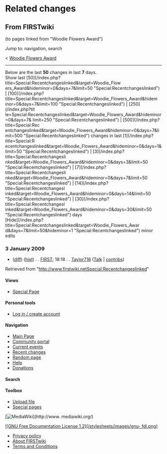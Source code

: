 # Related changes

## From FIRSTwiki

(to pages linked from "Woodie Flowers Award")

Jump to: navigation, search

< [Woodie Flowers Award](/index.php?title=Woodie_Flowers_Award&redirect=no "Woodie Flowers Award")

--------------------------------------------------------------------------------

Below are the last **50** changes in last **7** days.<br>
Show last [50](/index.php?title=Special:Recentchangeslinked&target=Woodie_Flow
ers_Award&hideminor=0&days=7&limit=50 "Special:Recentchangeslinked") | [100](/index.php?title=Special:Recentchangeslinked&target=Woodie_Flowers_Award&hidem
inor=0&days=7&limit=100 "Special:Recentchangeslinked") | [250](/index.php?tit
le=Special:Recentchangeslinked&target=Woodie_Flowers_Award&hideminor=0&days=7&
limit=250 "Special:Recentchangeslinked") | [500](/index.php?title=Special:Rec
entchangeslinked&target=Woodie_Flowers_Award&hideminor=0&days=7&limit=500 "Special:Recentchangeslinked") changes in last [1](/index.php?title=Special:R
ecentchangeslinked&target=Woodie_Flowers_Award&hideminor=0&days=1&limit=50 "Special:Recentchangeslinked") | [3](/index.php?title=Special:Recentchangesli
nked&target=Woodie_Flowers_Award&hideminor=0&days=3&limit=50 "Special:Recentchangeslinked") | [7](/index.php?title=Special:Recentchangesli
nked&target=Woodie_Flowers_Award&hideminor=0&days=7&limit=50 "Special:Recentchangeslinked") | [14](/index.php?title=Special:Recentchangesl
inked&target=Woodie_Flowers_Award&hideminor=0&days=14&limit=50 "Special:Recentchangeslinked") | [30](/index.php?title=Special:Recentchangesl
inked&target=Woodie_Flowers_Award&hideminor=0&days=30&limit=50 "Special:Recentchangeslinked") days<br>
[Hide](/index.php?title=Special:Recentchangeslinked&target=Woodie_Flowers_Awar
d&days=7&limit=50&hideminor=1 "Special:Recentchangeslinked") minor edits

### 3 January 2009

- ([diff](/index.php?title=FIRST&curid=671&diff=70379&oldid=68891 "FIRST")) ([hist](/index.php?title=FIRST&curid=671&action=history "FIRST")) . . [FIRST](first); 18:18 . . [Taylor716](/index.php?title=User:Taylor716&action=edit "User:Taylor716") ([Talk](/index.php?title=User_talk:Taylor716&action=edit "User talk:Taylor716") | [contribs](/index.php?title=Special:Contributions&target=Taylor716 "Special:Contributions"))

Retrieved from "<http://www.firstwiki.netSpecial:Recentchangeslinked>"

#### Views

- [Special Page](Special:Recentchangeslinked/Woodie_Flowers_Award)

#### Personal tools

- [Log in / create account](/index.php?title=Special:Userlogin&returnto=Special:Recentchangeslinked)

[](Main_Page "Main Page")

#### Navigation

- [Main Page](Main_Page)
- [Community portal](FIRSTwiki:Community_portal)
- [Current events](Current_events)
- [Recent changes](Special:Recentchanges)
- [Random page](Special:Random)
- [Help](Help:Contents)
- [Donations](FIRSTwiki:Site_support)

#### Search

#### Toolbox

- [Upload file](Special:Upload)
- [Special pages](Special:Specialpages)

[![MediaWiki](/skins/common/images/poweredby_mediawiki_88x31.png)](http://www.
mediawiki.org/)

[![GNU Free Documentation License 1.2](/stylesheets/images/gnu-
fdl.png)](http://www.gnu.org/copyleft/fdl.html)

- [Privacy policy](FIRSTwiki:Privacy_policy "FIRSTwiki:Privacy policy")
- [About FIRSTwiki](FIRSTwiki:About "FIRSTwiki:About")
- [Terms and Conditions](FIRSTwiki:Terms_and_conditions "FIRSTwiki:Terms and conditions")
